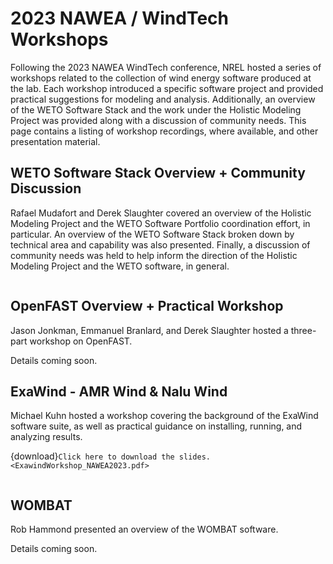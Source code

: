 # 2023 NAWEA / WindTech Workshops

Following the 2023 NAWEA WindTech conference, NREL hosted a series of workshops related to the
collection of wind energy software produced at the lab.
Each workshop introduced a specific software project and provided practical suggestions
for modeling and analysis.
Additionally, an overview of the WETO Software Stack and the work under the Holistic Modeling
Project was provided along with a discussion of community needs.
This page contains a listing of workshop recordings, where available, and other presentation
material.

## WETO Software Stack Overview + Community Discussion

Rafael Mudafort and Derek Slaughter covered an overview of the Holistic Modeling Project and 
the WETO Software Portfolio coordination effort, in particular.
An overview of the WETO Software Stack broken down by
technical area and capability was also presented. Finally, a discussion of community needs
was held to help inform the direction of the Holistic Modeling Project and the WETO software,
in general.

```{youtube} _RBIK_csy0w
```

## OpenFAST Overview + Practical Workshop

Jason Jonkman, Emmanuel Branlard, and Derek Slaughter hosted a three-part workshop on
OpenFAST.

Details coming soon.

## ExaWind - AMR Wind & Nalu Wind

Michael Kuhn hosted a workshop covering the background of the ExaWind software
suite, as well as practical guidance on installing, running, and analyzing results.

{download}`Click here to download the slides.<ExawindWorkshop_NAWEA2023.pdf>`

```{pdf-include} ExawindWorkshop_NAWEA2023.pdf
```

## WOMBAT

Rob Hammond presented an overview of the WOMBAT software.

Details coming soon.


